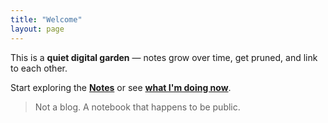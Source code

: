 ```yaml
---
title: "Welcome"
layout: page
---
```


This is a **quiet digital garden** — notes grow over time, get pruned, and link to each other.

Start exploring the **<a href="{{ '/notes/' | relative_url }}">Notes</a>** or see **<a href="{{ '/now/' | relative_url }}">what I'm doing now</a>**.

> Not a blog. A notebook that happens to be public.
